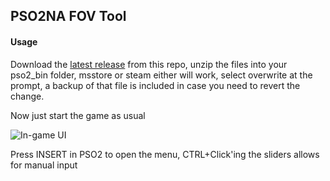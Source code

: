 ## PSO2NA FOV Tool

#### Usage

Download the [latest release](https://github.com/Lapig/PigPSO2Cam_NA/releases) from this repo, unzip the files into your pso2_bin folder, msstore or steam either will work, select overwrite at the prompt, a backup of that file is included in case you need to revert the change. 

Now just start the game as usual

![In-game UI](https://ptpimg.me/icb275.png)

Press INSERT in PSO2 to open the menu, CTRL+Click'ing the sliders allows for manual input
